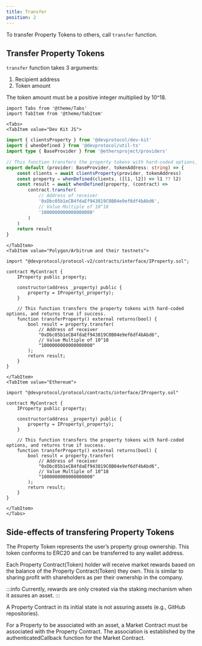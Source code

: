 ```yaml
---
title: Transfer
position: 2
---
```


To transfer Property Tokens to others, call `transfer` function.

## Transfer Property Tokens

`transfer` function takes 3 arguments:

1. Recipient address
2. Token amount

The token amount must be a positive integer multiplied by 10^18.

```mdx-code-block
import Tabs from '@theme/Tabs'
import TabItem from '@theme/TabItem'

<Tabs>
<TabItem value="Dev Kit JS">
```

```ts
import { clientsProperty } from '@devprotocol/dev-kit'
import { whenDefined } from '@devprotocol/util-ts'
import type { BaseProvider } from '@ethersproject/providers'

// This function transfers the property tokens with hard-coded options, and returns true if success.
export default (provider: BaseProvider, tokenAddress: string) => {
	const clients = await clientsProperty(provider, tokenAddress)
	const property = whenDefined(clients, ([l1, l2]) => l1 ?? l2)
	const result = await whenDefined(property, (contract) =>
		contract.transfer(
			// Address of receiver
			'0xDbc05b1eCB4fdaEf943819C0B04e9ef6df4bAbd6',
			// Value Multiple of 10^18
			'1000000000000000000'
		)
	)
	return result
}
```

```mdx-code-block
</TabItem>
<TabItem value="Polygon/Arbitrum and their testnets">
```

```solidity
import "@devprotocol/protocol-v2/contracts/interface/IProperty.sol";

contract MyContract {
    IProperty public property;

    constructor(address _property) public {
        property = IProperty(_property);
    }

    // This function transfers the property tokens with hard-coded options, and returns true if success.
    function transferProperty() external returns(bool) {
        bool result = property.transfer(
            // Address of receiver
            "0xDbc05b1eCB4fdaEf943819C0B04e9ef6df4bAbd6",
            // Value Multiple of 10^18
            "1000000000000000000"
        );
        return result;
    }
}
```

```mdx-code-block
</TabItem>
<TabItem value="Ethereum">
```

```solidity
import "@devprotocol/protocol/contracts/interface/IProperty.sol"

contract MyContract {
	IProperty public property;

	constructor(address _property) public {
		property = IProperty(_property);
	}

    // This function transfers the property tokens with hard-coded options, and returns true if success.
	function transferProperty() external returns(bool) {
		bool result = property.transfer(
            // Address of receiver
			"0xDbc05b1eCB4fdaEf943819C0B04e9ef6df4bAbd6",
            // Value Multiple of 10^18
            "1000000000000000000"
		);
		return result;
	}
}
```

```mdx-code-block
</TabItem>
</Tabs>
```

## Side-effects of transfering Property Tokens

The Property Token represents the user’s property group ownership. This token conforms to ERC20 and can be transferred to any wallet address.

Each Property Contract(Token) holder will receive market rewards based on the balance of the Property Contract(Token) they own. This is similar to sharing profit with shareholders as per their ownership in the company.

:::info
Currently, rewards are only created via the staking mechanism when it assures an asset.
:::

A Property Contract in its initial state is not assuring assets (e.g., GitHub repositories).

For a Property to be associated with an asset, a Market Contract must be associated with the Property Contract. The association is established by the authenticatedCallback function for the Market Contract.
